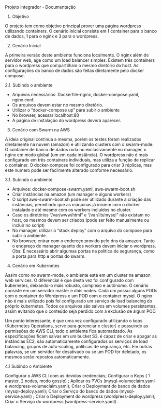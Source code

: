 Projeto integrador - Documentação 

1. Objetivo
 
O projeto tem como objetivo principal prover uma página wordpress utilizando containers. O cenário inicial consiste em 1 container para o banco de dados, 1 para o nginx e 3 para o wordpress. 

2. Cenário Inicial 

A primeira versão deste ambiente funciona localmente. O nginx além de servidor web, age como um load balancer simples. Existem três containers para o wordpress que compartilham o mesmo diretório do host. As configurações do banco de dados são feitas diretamente pelo docker compose. 

2.1. Subindo o ambiente
- Arquivos necessários: Dockerfile-nginx, docker-compose.yaml, nginx.conf.
- Os arquivos devem estar no mesmo diretório.
- Utilizar o “docker-compose up” para subir o ambiente
- No browser, acessar localhost:80
- A página de instalação do wordpress deverá aparecer. 

3. Cenário com Swarm na AWS

A ideia original continua a mesma, porém os testes foram realizados diretamente na nuvem (amazon) e utilizando clusters com o swarm-mode. O container de banco de dados roda no exclusivamente no manager, o nginx em modo global (um em cada instância). O wordpress não é mais configurado em três containers individuais, mas utiliza a função de replicar o container. O docker-compose foi configurado para criar 3 réplicas, mas este numero pode ser facilmente alterado conforme necessário.

3.1. Subindo o ambiente
- Arquivos: docker-compose-swarm.yaml, aws-swarm-boot.sh
- Criar instâncias na amazon (um manager e alguns workers)
- O script aws-swarm-boot.sh pode ser utilizado durante a criação das instâncias, permitindo que as máquinas já iniciem com o docker instalado e até mesmo com os workers incluídos no cluster. 
- Caso os diretórios “/var/www/html” e “/var/lib/mysql” não existam no host, os mesmos devem ser criados (pode ser feito manualmente ou incluir no script) 
- No manager, utilizar o “stack deploy” com o arquivo do compose para subir o ambiente.
- No browser, entrar com o endereço provido pelo dns da amazon. Tanto o endereço do manager quanto dos workers devem iniciar o wordpress. 
Obs: É necessário abrir algumas portas na política de segurança, como a porta para http e portas do swarm.


4. Cenário em Kubernetes

Assim como no swarm-mode, o ambiente está em um cluster na amazon web services. O diferencial é que desta vez foi configurado com kubernetes, deixando-o mais robusto, complexo e autônomo.
O cenário consiste em um servidor master e dois nodes. Cada um possui alguns PODs com o container do Wordpress e um POD com o container mysql. O nginx não é mais utilizado pois foi configurado um serviço de load balancing do próprio kubernetes. Todos os arquivos são salvos em volumes persistentes, assim evitando que o conteúdo seja perdido com a exclusão de algum POD.


Um ponto interessante, é que uma vez configurado utilizando o kops (Kubernetes Operations, serve para gerenciar o cluster) e possuindo as permissões do AWS CLI, todo o ambiente fica automatizado. As especificações ficam salvas em um bucket S3, é capaz de criar e apagar as instâncias EC2, são automaticamente configurados os serviços de load balancing, grupos de auto-scaling, políticas de segurança, etc. Em outras palavras, se um servidor for desativado ou se um POD for deletado, os mesmos serão repostos automaticamente. 

4.1 Subindo o Ambiente 

Configurar o AWS CLI com as devidas credenciais;
Configurar o Kops ( 1 master, 2 nodes, modo gossip) ;
Aplicar os PVCs (mysql-volumeclaim.yaml e wordpress-volumeclaim.yaml);
Criar o Deployment do banco de dados (mysql-deploy.yaml);
Criar o Serviço do banco de dados (mysql-service.yaml) ;
Criar o Deployment do wordpress (wordpress-deploy.yaml);
Criar o Serviço do wordpress (wordpress-service.yaml) .


